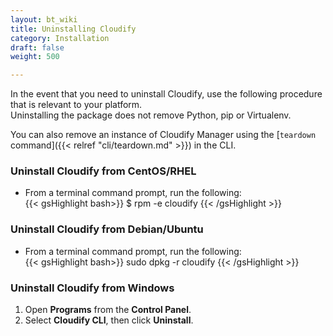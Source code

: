 ```yaml
---
layout: bt_wiki
title: Uninstalling Cloudify
category: Installation
draft: false
weight: 500

---
```


 In the event that you need to uninstall Cloudify, use the following procedure that is relevant to your platform. <br>
 Uninstalling the package does not remove Python, pip or Virtualenv.

 You can also remove an instance of Cloudify Manager using the [`teardown` command]({{< relref "cli/teardown.md" >}}) in the CLI.

### Uninstall Cloudify from CentOS/RHEL

* From a terminal command prompt, run the following:<br>
{{< gsHighlight bash>}}
     $ rpm -e cloudify
     {{< /gsHighlight >}} 

### Uninstall Cloudify from Debian/Ubuntu

* From a terminal command prompt, run the following:<br>
{{< gsHighlight bash>}}
     sudo dpkg -r cloudify
     {{< /gsHighlight >}} 


### Uninstall Cloudify from Windows

1. Open **Programs** from the **Control Panel**.
2. Select **Cloudify CLI**, then click **Uninstall**.

